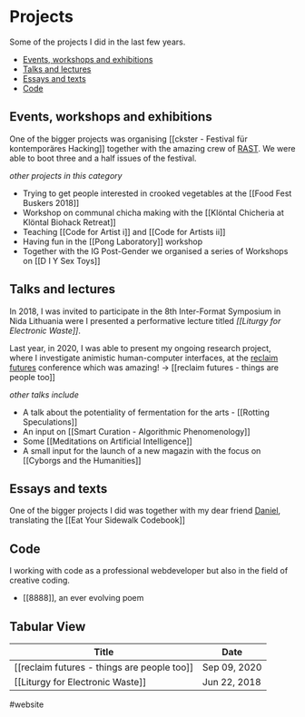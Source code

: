 # Projects

Some of the projects I did in the last few years.

- [Events, workshops and exhibitions](#events-workshops-and-exhibitions)
- [Talks and lectures](#talks-and-lectures)
- [Essays and texts](#essays-and-texts)
- [Code](#code)

## Events, workshops and exhibitions
One of the bigger projects was organising [[ckster - Festival für kontemporäres Hacking]] together with the amazing crew of [RAST](https://rast.be). We were able to boot three and a half issues of the festival.

*other projects in this category*

- Trying to get people interested in crooked vegetables at the [[Food Fest Buskers 2018]]
- Workshop on communal chicha making with the [[Klöntal Chicheria at Klöntal Biohack Retreat]]
- Teaching [[Code for Artist i]] and [[Code for Artists ii]]
- Having fun in the [[Pong Laboratory]] workshop
- Together with the IG Post-Gender we organised a series of Workshops on [[D I Y Sex Toys]]

## Talks and lectures
In 2018, I was invited to participate in the 8th Inter-Format Symposium in Nida Lithuania were I presented a performative lecture titled *[[Liturgy for Electronic Waste]]*.

Last year, in 2020, I was able to present my ongoing research project, where I investigate animistic human-computer interfaces, at the [reclaim futures](https://reclaimfutures.org/) conference which was amazing! -> [[reclaim futures - things are people too]]

*other talks include*

- A talk about the potentiality of fermentation for the arts - [[Rotting Speculations]]
- An input on [[Smart Curation - Algorithmic Phenomenology]]
- Some [[Meditations on Artificial Intelligence]]
- A small input for the launch of a new magazin with the focus on [[Cyborgs and the Humanities]]

## Essays and texts
One of the bigger projects I did was together with my dear friend [Daniel](https://drognitz.ch), translating the [[Eat Your Sidewalk Codebook]]

## Code
I working with code as a professional webdeveloper but also in the field of creative coding.

- [[8888]], an ever evolving poem

## Tabular View
| Title                                       | Date         |
| ------------------------------------------- | ------------ |
| [[reclaim futures - things are people too]] | Sep 09, 2020 |
| [[Liturgy for Electronic Waste]]            | Jun 22, 2018 | 

#website